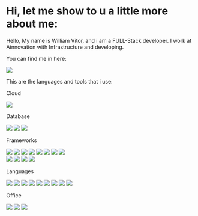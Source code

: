 # Hi, let me show to u a little more about me:

Hello, My name is William Vitor, and i am a FULL-Stack developer.
I work at Ainnovation with Infrastructure and developing.

You can find me in here:

<a href="https://www.linkedin.com/in/williamvitor/" target="_blank"><img src="https://img.shields.io/badge/LinkedIn-0077B5?style=for-the-badge&logo=linkedin&logoColor=white" ></a>

This are the languages and tools that i use:
  
Cloud

<a href="#"><img src="https://img.shields.io/badge/Amazon_AWS-FF9900?style=for-the-badge&logo=amazonaws&logoColor=white" ><a/>
   
Database
  
<a href="#"><img src="https://img.shields.io/badge/Amazon%20RDS-4053D6?style=for-the-badge&logo=Amazon%20DynamoDB&logoColor=white" ><a/>
<a href="#"><img src="https://img.shields.io/badge/PostgreSQL-316192?style=for-the-badge&logo=postgresql&logoColor=white" ><a/>
<a href="#"><img src="https://img.shields.io/badge/SQLite-07405E?style=for-the-badge&logo=sqlite&logoColor=white" ><a/>
   
Frameworks
  
<a href="#"><img src="https://img.shields.io/badge/.NET-512BD4?style=for-the-badge&logo=dotnet&logoColor=white" ><a/>
<a href="#"><img src="https://img.shields.io/badge/Angular-DD0031?style=for-the-badge&logo=angular&logoColor=white" ><a/>
<a href="#"><img src="https://img.shields.io/badge/Docker-2CA5E0?style=for-the-badge&logo=docker&logoColor=white" ><a/>
<a href="#"><img src="https://img.shields.io/badge/Expo-1B1F23?style=for-the-badge&logo=expo&logoColor=white" ><a/>
<a href="#"><img src="https://img.shields.io/badge/firebase-ffca28?style=for-the-badge&logo=firebase&logoColor=black" ><a/>
<a href="#"><img src="https://img.shields.io/badge/Node.js-339933?style=for-the-badge&logo=nodedotjs&logoColor=white" ><a/>
<a href="#"><img src="https://img.shields.io/badge/npm-CB3837?style=for-the-badge&logo=npm&logoColor=white" ><a/>
<a href="#"><img src="https://img.shields.io/badge/PowerBI-F2C811?style=for-the-badge&logo=Power%20BI&logoColor=white" ><a/>            
<a href="#"><img src="https://img.shields.io/badge/Swagger-85EA2D?style=for-the-badge&logo=Swagger&logoColor=white" ><a/>
<a href="#"><img src="https://img.shields.io/badge/Yarn-2C8EBB?style=for-the-badge&logo=yarn&logoColor=white" ><a/>
<a href="#"><img src="https://img.shields.io/badge/Ionic-3880FF?style=for-the-badge&logo=ionic&logoColor=white" ><a/>
<a href="#"><img src="https://img.shields.io/badge/React_Native-20232A?style=for-the-badge&logo=react&logoColor=61DAFB" ><a/>

Languages

<a href="#"><img src="https://img.shields.io/badge/C-00599C?style=for-the-badge&logo=c&logoColor=white" ><a/>
<a href="#"><img src="https://img.shields.io/badge/C%23-239120?style=for-the-badge&logo=c-sharp&logoColor=white" ><a/>
<a href="#"><img src="https://img.shields.io/badge/CSS3-1572B6?style=for-the-badge&logo=css3&logoColor=white" ><a/>
<a href="#"><img src="https://img.shields.io/badge/HTML5-E34F26?style=for-the-badge&logo=html5&logoColor=white" ><a/>
<a href="#"><img src="https://img.shields.io/badge/Java-ED8B00?style=for-the-badge&logo=java&logoColor=white" ><a/>
<a href="#"><img src="https://img.shields.io/badge/JavaScript-323330?style=for-the-badge&logo=javascript&logoColor=F7DF1E" ><a/>
<a href="#"><img src="https://img.shields.io/badge/PLSQL-F80000?style=for-the-badge&logo=oracle&logoColor=black" ><a/>
<a href="#"><img src="https://img.shields.io/badge/Python-FFD43B?style=for-the-badge&logo=python&logoColor=blue" ><a/>
<a href="#"><img src="https://img.shields.io/badge/TypeScript-007ACC?style=for-the-badge&logo=typescript&logoColor=white" ><a/>
  
Office

<a href="#"><img src="https://img.shields.io/badge/Microsoft_Excel-217346?style=for-the-badge&logo=microsoft-excel&logoColor=white" ><a/>
<a href="#"><img src="https://img.shields.io/badge/Trello-0052CC?style=for-the-badge&logo=trello&logoColor=white" ><a/>
<a href="#"><img src="https://img.shields.io/badge/Jira-0052CC?style=for-the-badge&logo=Jira&logoColor=white" ><a/>
                          
